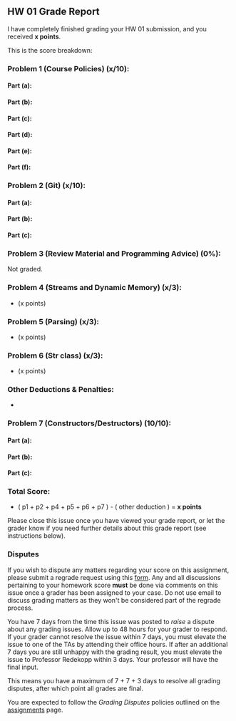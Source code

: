 ## HW 01 Grade Report

I have completely finished grading your HW 01 submission, and you received **x points**. 

This is the score breakdown:

### Problem 1 (Course Policies) (x/10):

#### Part (a):

#### Part (b):

#### Part (c):

#### Part (d):

#### Part (e):

#### Part (f):

### Problem 2 (Git) (x/10):

#### Part (a):

#### Part (b):

#### Part (c):

### Problem 3 (Review Material and Programming Advice) (0%):

Not graded.

### Problem 4 (Streams and Dynamic Memory) (x/3):

+ (x points)

### Problem 5 (Parsing) (x/3):

+ (x points)

### Problem 6 (Str class) (x/3):

+ (x points)

### Other Deductions & Penalties:

  + 

### Problem 7 (Constructors/Destructors) (10/10):

#### Part (a):

#### Part (b):

#### Part (c):

### Total Score:

  + ( p1 + p2 + p4 + p5 + p6 + p7 ) - ( other deduction ) = **x points**

Please close this issue once you have viewed your grade report, or let the grader know if you need further details about this grade report (see instructions below).

### Disputes

If you wish to dispute any matters regarding your score on this assignment, please submit a regrade request using this [form](https://forms.gle/TwpvvTuPVS4gTZe57). Any and all discussions pertaining to your homework score **must** be done via comments on this issue once a grader has been assigned to your case.  Do not use email to discuss grading matters as they won't be considered part of the regrade process.

You have 7 days from the time this issue was posted to *raise* a dispute about any grading issues. Allow up to 48 hours for your grader to respond. If your grader cannot resolve the issue within 7 days, you must elevate the issue to one of the TAs by attending their office hours. If after an additional 7 days you are still unhappy with the grading result, you must elevate the issue to Professor Redekopp within 3 days. Your professor will have the final input. 

This means you have a maximum of 7 + 7 + 3 days to resolve all grading disputes, after which point all grades are final. 

You are expected to follow the _Grading Disputes_ policies outlined on the [assignments](http://bytes.usc.edu/cs104/assignments) page.
